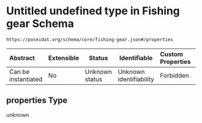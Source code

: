 # Untitled undefined type in Fishing gear Schema

```txt
https://poseidat.org/schema/core/fishing-gear.json#/properties
```




| Abstract            | Extensible | Status         | Identifiable            | Custom Properties | Additional Properties | Access Restrictions | Defined In                                                                   |
| :------------------ | ---------- | -------------- | ----------------------- | :---------------- | --------------------- | ------------------- | ---------------------------------------------------------------------------- |
| Can be instantiated | No         | Unknown status | Unknown identifiability | Forbidden         | Allowed               | none                | [fishing-gear.json\*](schemas/core/fishing-gear.json "open original schema") |

## properties Type

unknown

